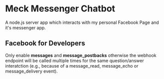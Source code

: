 # Meck Messenger Chatbot

A node.js server app which interacts with my personal Facebook Page and it's messenger app.

## Facebook for Developers

Only enable **messages** and **message_postbacks** otherwise the webhook endpoint will be called multiple times for the same question/answer interatction (e.g., because of a message_read, message_echo or message_delivery event).
